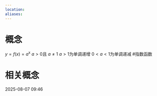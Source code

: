 ```yaml
---
location: 
aliases:
---
```

# 概念
$y=f(x)=a$<sup>x</sup>
$a>0$且 $a \neq 1$
$a>1$为单调递增
$0<a<1$为单调递减
#指数函数
# 相关概念


2025-08-07 09:46



